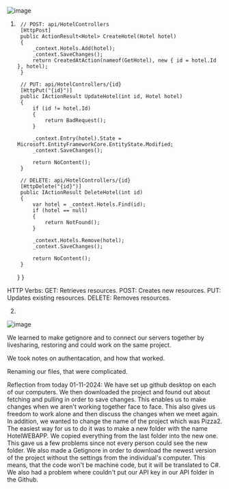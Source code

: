 ![image](https://github.com/user-attachments/assets/97e97808-b787-4722-8062-27c1e3dcd1e2) 

1)
        // POST: api/HotelControllers
        [HttpPost]
        public ActionResult<Hotel> CreateHotel(Hotel hotel)
        {
            _context.Hotels.Add(hotel);
            _context.SaveChanges();
            return CreatedAtAction(nameof(GetHotel), new { id = hotel.Id }, hotel);
        }

        // PUT: api/HotelControllers/{id}
        [HttpPut("{id}")]
        public IActionResult UpdateHotel(int id, Hotel hotel)
        {
            if (id != hotel.Id)
            {
                return BadRequest();
            }

            _context.Entry(hotel).State = Microsoft.EntityFrameworkCore.EntityState.Modified;
            _context.SaveChanges();

            return NoContent();
        }

        // DELETE: api/HotelControllers/{id}
        [HttpDelete("{id}")]
        public IActionResult DeleteHotel(int id)
        {
            var hotel = _context.Hotels.Find(id);
            if (hotel == null)
            {
                return NotFound();
            }

            _context.Hotels.Remove(hotel);
            _context.SaveChanges();

            return NoContent();
        }
    }
}

HTTP Verbs:
GET: Retrieves resources.
POST: Creates new resources.
PUT: Updates existing resources.
DELETE: Removes resources.

2)
![image](https://github.com/user-attachments/assets/73ecc576-8c1b-4949-aa5d-8cce31cdc716)



We learned to make getignore and to connect our servers together by livesharing, restoring and could work on the same project. 

We took notes on authentacation, and how that worked.

Renaming our files, that were complicated.

   
Reflection from today 01-11-2024:
We have set up github desktop on each of our computers. We then downloaded the project and found out about fetching and pulling in order to save changes. This enables us to make changes when we aren't working together face to face. This also gives us freedom to work alone and then discuss the changes when we meet again. 
In addition, we wanted to change the name of the project which was Pizza2. The easiest way for us to do it was to make a new folder with the name HotelWEBAPP. We copied everything from the last folder into the new one. This gave us a few problems since not every person could see the new folder. 
We also made a Getignore in order to download the newest version of the project without the settings from the individual's computer. This means, that the code won't be machine code, but it will be translated to C#. 
We also had a problem where couldn't put our API key in our API folder in the Github.

